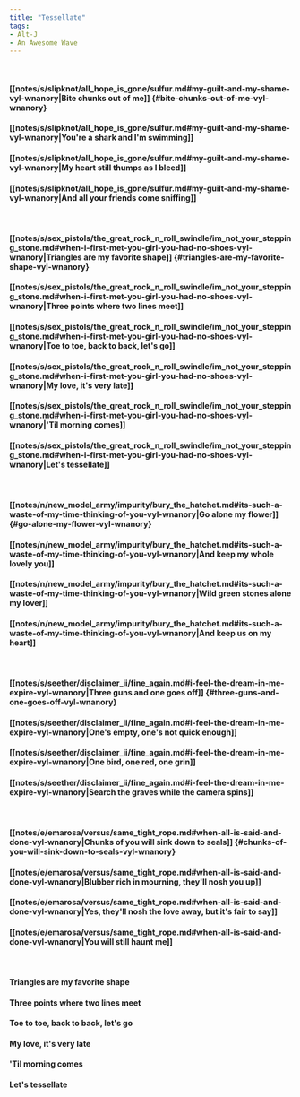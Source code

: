 ```yaml
---
title: "Tessellate"
tags:
- Alt-J
- An Awesome Wave
---
```

&nbsp;
#### [[notes/s/slipknot/all_hope_is_gone/sulfur.md#my-guilt-and-my-shame-vyl-wnanory|Bite chunks out of me]] {#bite-chunks-out-of-me-vyl-wnanory}
#### [[notes/s/slipknot/all_hope_is_gone/sulfur.md#my-guilt-and-my-shame-vyl-wnanory|You're a shark and I'm swimming]]
#### [[notes/s/slipknot/all_hope_is_gone/sulfur.md#my-guilt-and-my-shame-vyl-wnanory|My heart still thumps as I bleed]]
#### [[notes/s/slipknot/all_hope_is_gone/sulfur.md#my-guilt-and-my-shame-vyl-wnanory|And all your friends come sniffing]]
&nbsp;
#### [[notes/s/sex_pistols/the_great_rock_n_roll_swindle/im_not_your_stepping_stone.md#when-i-first-met-you-girl-you-had-no-shoes-vyl-wnanory|Triangles are my favorite shape]] {#triangles-are-my-favorite-shape-vyl-wnanory}
#### [[notes/s/sex_pistols/the_great_rock_n_roll_swindle/im_not_your_stepping_stone.md#when-i-first-met-you-girl-you-had-no-shoes-vyl-wnanory|Three points where two lines meet]]
#### [[notes/s/sex_pistols/the_great_rock_n_roll_swindle/im_not_your_stepping_stone.md#when-i-first-met-you-girl-you-had-no-shoes-vyl-wnanory|Toe to toe, back to back, let's go]]
#### [[notes/s/sex_pistols/the_great_rock_n_roll_swindle/im_not_your_stepping_stone.md#when-i-first-met-you-girl-you-had-no-shoes-vyl-wnanory|My love, it's very late]]
#### [[notes/s/sex_pistols/the_great_rock_n_roll_swindle/im_not_your_stepping_stone.md#when-i-first-met-you-girl-you-had-no-shoes-vyl-wnanory|'Til morning comes]]
#### [[notes/s/sex_pistols/the_great_rock_n_roll_swindle/im_not_your_stepping_stone.md#when-i-first-met-you-girl-you-had-no-shoes-vyl-wnanory|Let's tessellate]]
&nbsp;
#### [[notes/n/new_model_army/impurity/bury_the_hatchet.md#its-such-a-waste-of-my-time-thinking-of-you-vyl-wnanory|Go alone my flower]] {#go-alone-my-flower-vyl-wnanory}
#### [[notes/n/new_model_army/impurity/bury_the_hatchet.md#its-such-a-waste-of-my-time-thinking-of-you-vyl-wnanory|And keep my whole lovely you]]
#### [[notes/n/new_model_army/impurity/bury_the_hatchet.md#its-such-a-waste-of-my-time-thinking-of-you-vyl-wnanory|Wild green stones alone my lover]]
#### [[notes/n/new_model_army/impurity/bury_the_hatchet.md#its-such-a-waste-of-my-time-thinking-of-you-vyl-wnanory|And keep us on my heart]]
&nbsp;
#### [[notes/s/seether/disclaimer_ii/fine_again.md#i-feel-the-dream-in-me-expire-vyl-wnanory|Three guns and one goes off]] {#three-guns-and-one-goes-off-vyl-wnanory}
#### [[notes/s/seether/disclaimer_ii/fine_again.md#i-feel-the-dream-in-me-expire-vyl-wnanory|One's empty, one's not quick enough]]
#### [[notes/s/seether/disclaimer_ii/fine_again.md#i-feel-the-dream-in-me-expire-vyl-wnanory|One bird, one red, one grin]]
#### [[notes/s/seether/disclaimer_ii/fine_again.md#i-feel-the-dream-in-me-expire-vyl-wnanory|Search the graves while the camera spins]]
&nbsp;
#### [[notes/e/emarosa/versus/same_tight_rope.md#when-all-is-said-and-done-vyl-wnanory|Chunks of you will sink down to seals]] {#chunks-of-you-will-sink-down-to-seals-vyl-wnanory}
#### [[notes/e/emarosa/versus/same_tight_rope.md#when-all-is-said-and-done-vyl-wnanory|Blubber rich in mourning, they'll nosh you up]]
#### [[notes/e/emarosa/versus/same_tight_rope.md#when-all-is-said-and-done-vyl-wnanory|Yes, they'll nosh the love away, but it's fair to say]]
#### [[notes/e/emarosa/versus/same_tight_rope.md#when-all-is-said-and-done-vyl-wnanory|You will still haunt me]]
&nbsp;
#### Triangles are my favorite shape
#### Three points where two lines meet
#### Toe to toe, back to back, let's go
#### My love, it's very late
#### 'Til morning comes
#### Let's tessellate
